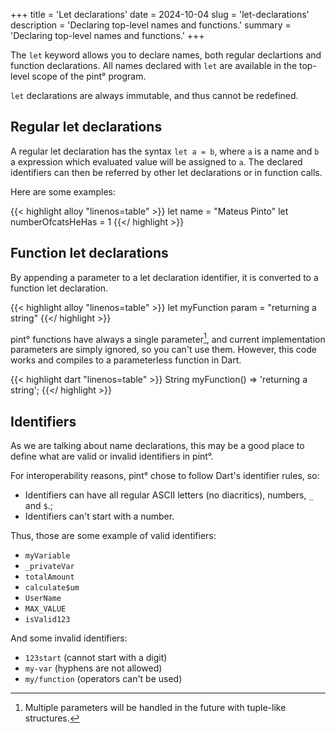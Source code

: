 +++
title = 'Let declarations'
date = 2024-10-04
slug = 'let-declarations'
description = 'Declaring top-level names and functions.'
summary = 'Declaring top-level names and functions.'
+++

The `let` keyword allows you to declare names, both regular declartions and
function declarations. All names declared with `let` are available in the
top-level scope of the pint° program.

`let` declarations are always immutable, and thus cannot be redefined.

## Regular let declarations

A regular let declaration has the syntax `let a = b`, where `a` is a name and
`b` a expression which evaluated value will be assigned to `a`. The declared
identifiers can then be referred by other let declarations or in function calls.

Here are some examples:

{{< highlight alloy "linenos=table" >}}
let name = "Mateus Pinto"
let numberOfcatsHeHas = 1
{{</ highlight >}}

[^3]: Local bindings will be introduced later (probably in 0.0.5) with
let expressions. We may have other ways of introducing bindings, but let
expressions will be our first and main way of doing so.

## Function let declarations

By appending a parameter to a let declaration identifier, it is converted to
a function let declaration.

{{< highlight alloy "linenos=table" >}}
let myFunction param = "returning a string"
{{</ highlight >}}

pint° functions have always a single parameter[^1], and current implementation
parameters are simply ignored, so you can't use them. However, this code works
and compiles to a parameterless function in Dart.

{{< highlight dart "linenos=table" >}}
String myFunction() => 'returning a string';
{{</ highlight >}}

[^1]: Multiple parameters will be handled in the future with tuple-like
structures.

## Identifiers

As we are talking about name declarations, this may be a good place to define
what are valid or invalid identifiers in pint°.

For interoperability reasons, pint° chose to follow Dart's identifier rules, so:

* Identifiers can have all regular ASCII letters (no diacritics), numbers, `_`
and `$`.;
* Identifiers can't start with a number.

Thus, those are some example of valid identifiers:

- `myVariable`
- `_privateVar`
- `totalAmount`
- `calculate$um`
- `UserName`
- `MAX_VALUE`
- `isValid123`

And some invalid identifiers:

- `123start` (cannot start with a digit)
- `my-var` (hyphens are not allowed)
- `my/function` (operators can't be used)
